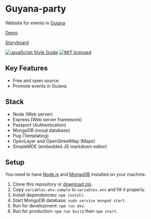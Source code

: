# Guyana-party

Website for events in [Guiana](https://en.wikipedia.org/wiki/French_Guiana)

[Demo](https://guyana-party.dynu.net/)

[Storyboard](https://drive.google.com/open?id=1IzKCFOBUTsCAGs10hMsByWX8i1DBJGUgBmVxWefcEpA)

[![JavaScript Style Guide](https://img.shields.io/badge/code_style-standard-brightgreen.svg)](https://standardjs.com)
[![MIT licensed](https://img.shields.io/badge/license-MIT-blue.svg)](https://github.com/chadek/guyana-party/blob/master/LICENSE)

## Key Features

- Free and open source.
- Promote events in Guiana.

## Stack

- Node (Web server)
- Express (Web server framework)
- Passport (Authentication)
- MongoDB (nosql database)
- Pug (Templating)
- OpenLayer and OpenStreetMap (Maps)
- SimpleMDE (embedded JS markdown editor)

## Setup

You need to have [Node.js](https://nodejs.org/) and [MongoDB](https://docs.mongodb.com/guides/server/install/) installed on your machine.

1. Clone this repository or [download zip](https://github.com/chadek/guyana-party/archive/master.zip).
2. Copy `variables.env.sample` to `variables.env` and fill it properly.
3. Install dependencies: `npm install`.
4. Start MongoDB database: `sudo service mongod start`.
5. Run for development: `npm run dev`.
6. Run for production: `npm run build` then `npm start`.
